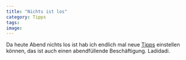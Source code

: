 ```yaml
---
title: "Nichts ist los"
category: Tipps
tags: 
image: 
---
```


Da heute Abend nichts los ist hab ich endlich mal neue [Tipps](/category/tipps) einstellen können, das ist auch einen abendfüllende Beschäftigung. Ladidadi.